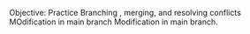Objective: Practice Branching , merging, and resolving conflicts
MOdification in main branch
Modification in main branch.
